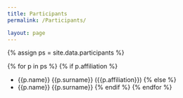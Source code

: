 ```yaml
---
title: Participants
permalink: /Participants/

layout: page
---
```


{% assign ps = site.data.participants  %}

{% for p in ps %}
{% if p.affiliation %}
* {{p.name}} {{p.surname}} ({{p.affiliation}})
{% else %}
* {{p.name}} {{p.surname}}
{% endif %}
{% endfor %}

